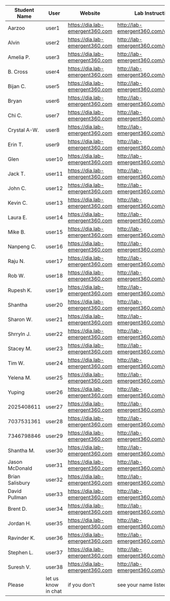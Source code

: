 Student Name | User | Website | Lab Instructions
------------ | ---------------| ---------- | -------------
Aarzoo | user1 | https://dia.lab-emergent360.com | http://lab-emergent360.com/workshops/
Alvin| user2 | https://dia.lab-emergent360.com | http://lab-emergent360.com/workshops/
Amelia P. | user3 | https://dia.lab-emergent360.com | http://lab-emergent360.com/workshops/
B. Cross  | user4 | https://dia.lab-emergent360.com | http://lab-emergent360.com/workshops/
Bijan C. | user5 | https://dia.lab-emergent360.com | http://lab-emergent360.com/workshops/
Bryan | user6 | https://dia.lab-emergent360.com | http://lab-emergent360.com/workshops/
Chi C. | user7 | https://dia.lab-emergent360.com | http://lab-emergent360.com/workshops/
Crystal A-W. | user8 | https://dia.lab-emergent360.com | http://lab-emergent360.com/workshops/
Erin T. | user9 | https://dia.lab-emergent360.com | http://lab-emergent360.com/workshops/
Glen | user10 | https://dia.lab-emergent360.com | http://lab-emergent360.com/workshops/
Jack T. | user11 | https://dia.lab-emergent360.com | http://lab-emergent360.com/workshops/
John C. | user12 | https://dia.lab-emergent360.com | http://lab-emergent360.com/workshops/
Kevin C. | user13 | https://dia.lab-emergent360.com | http://lab-emergent360.com/workshops/
Laura E. | user14 | https://dia.lab-emergent360.com | http://lab-emergent360.com/workshops/
Mike B. | user15 | https://dia.lab-emergent360.com | http://lab-emergent360.com/workshops/
Nanpeng C. | user16 | https://dia.lab-emergent360.com | http://lab-emergent360.com/workshops/
Raju N. | user17 | https://dia.lab-emergent360.com | http://lab-emergent360.com/workshops/
Rob W. | user18 | https://dia.lab-emergent360.com | http://lab-emergent360.com/workshops/
Rupesh K. | user19 | https://dia.lab-emergent360.com | http://lab-emergent360.com/workshops/
Shantha | user20 | https://dia.lab-emergent360.com | http://lab-emergent360.com/workshops/
Sharon W. | user21 | https://dia.lab-emergent360.com | http://lab-emergent360.com/workshops/
Shrryln J. | user22 | https://dia.lab-emergent360.com | http://lab-emergent360.com/workshops/
Stacey M. | user23 | https://dia.lab-emergent360.com | http://lab-emergent360.com/workshops/
Tim W.  | user24 | https://dia.lab-emergent360.com | http://lab-emergent360.com/workshops/
Yelena M. | user25 | https://dia.lab-emergent360.com | http://lab-emergent360.com/workshops/
Yuping | user26 | https://dia.lab-emergent360.com | http://lab-emergent360.com/workshops/
2025408611 | user27 | https://dia.lab-emergent360.com | http://lab-emergent360.com/workshops/
7037531361 | user28 | https://dia.lab-emergent360.com | http://lab-emergent360.com/workshops/
7346798846 | user29 | https://dia.lab-emergent360.com | http://lab-emergent360.com/workshops/
Shantha M. | user30 | https://dia.lab-emergent360.com | http://lab-emergent360.com/workshops/
Jason McDonald | user31 | https://dia.lab-emergent360.com | http://lab-emergent360.com/workshops/
Brian Salisbury | user32 | https://dia.lab-emergent360.com | http://lab-emergent360.com/workshops/
David Pullman | user33 | https://dia.lab-emergent360.com | http://lab-emergent360.com/workshops/
Brent D. | user34 | https://dia.lab-emergent360.com | http://lab-emergent360.com/workshops/
Jordan H. | user35 | https://dia.lab-emergent360.com | http://lab-emergent360.com/workshops/
Ravinder K. | user36 | https://dia.lab-emergent360.com | http://lab-emergent360.com/workshops/
Stephen L. | user37 | https://dia.lab-emergent360.com | http://lab-emergent360.com/workshops/
Suresh V. | user38 | https://dia.lab-emergent360.com | http://lab-emergent360.com/workshops/
Please | let us know in chat | if you don't | see your name listed here



